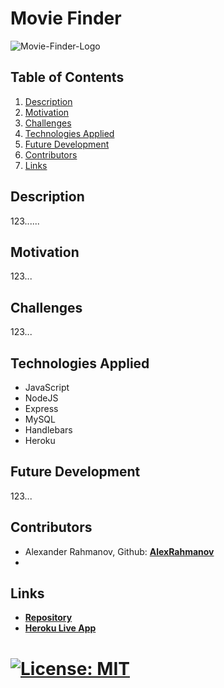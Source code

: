 # Movie Finder



![Movie-Finder-Logo](https://user-images.githubusercontent.com/86209350/181643836-fd0c58ed-bb97-4dc3-b3bf-9fc09edb718e.png)



## Table of Contents
1. [Description](#description)
2. [Motivation](#motivation)
3. [Challenges](#challenges)
4. [Technologies Applied](#technologies)
5. [Future Development](#future)
6. [Contributors](#contributors)
7. [Links](#links)

<a name='description'></a>
## Description

123...... 

<a name='motivation'></a>
## Motivation
123...

<a name='challenges'></a>
## Challenges
123...

<a name='technologies'></a>
## Technologies Applied

* JavaScript
* NodeJS
* Express
* MySQL
* Handlebars
* Heroku

<a name='future'></a>
## Future Development
123...
<a name='contributors'></a>
## Contributors

* Alexander Rahmanov, Github: **[AlexRahmanov](https://github.com/AlexRahmanov)**
*


<a name='links'></a>
## Links
* **[Repository](https://github.com/Group-7-project/movie-finder)**
* **[Heroku Live App](https://moviefinder2022.herokuapp.com/)**

# [![License: MIT](https://img.shields.io/badge/License-MIT-yellow.svg)](https://opensource.org/licenses/MIT)
